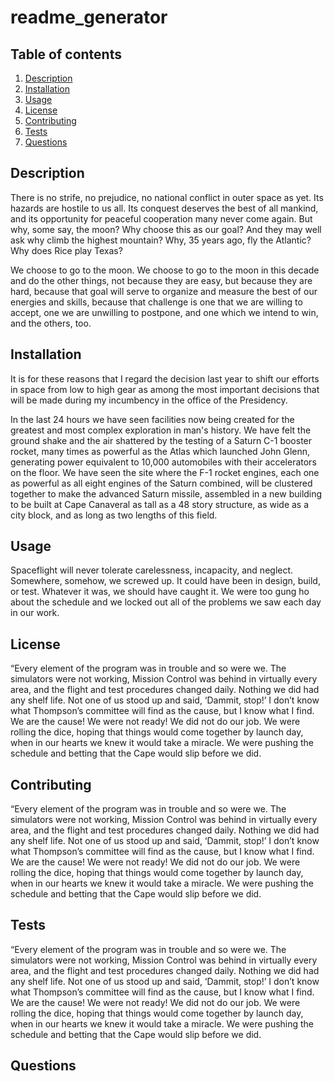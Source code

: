 # readme_generator

## Table of contents
1. [Description](#Description)
1. [Installation](#Installation)
1. [Usage](#Usage)
1. [License](#License)
1. [Contributing](#Contributing)
1. [Tests](#Tests)
1. [Questions](#Questions)

## Description
There is no strife, no prejudice, no national conflict in outer space as yet. Its hazards are hostile to us all. Its conquest deserves the best of all mankind, and its opportunity for peaceful cooperation many never come again. But why, some say, the moon? Why choose this as our goal? And they may well ask why climb the highest mountain? Why, 35 years ago, fly the Atlantic? Why does Rice play Texas?


We choose to go to the moon. We choose to go to the moon in this decade and do the other things, not because they are easy, but because they are hard, because that goal will serve to organize and measure the best of our energies and skills, because that challenge is one that we are willing to accept, one we are unwilling to postpone, and one which we intend to win, and the others, too.
## Installation
It is for these reasons that I regard the decision last year to shift our efforts in space from low to high gear as among the most important decisions that will be made during my incumbency in the office of the Presidency.


In the last 24 hours we have seen facilities now being created for the greatest and most complex exploration in man's history. We have felt the ground shake and the air shattered by the testing of a Saturn C-1 booster rocket, many times as powerful as the Atlas which launched John Glenn, generating power equivalent to 10,000 automobiles with their accelerators on the floor. We have seen the site where the F-1 rocket engines, each one as powerful as all eight engines of the Saturn combined, will be clustered together to make the advanced Saturn missile, assembled in a new building to be built at Cape Canaveral as tall as a 48 story structure, as wide as a city block, and as long as two lengths of this field.
## Usage
Spaceflight will never tolerate carelessness, incapacity, and neglect. Somewhere, somehow, we screwed up. It could have been in design, build, or test. Whatever it was, we should have caught it. We were too gung ho about the schedule and we locked out all of the problems we saw each day in our work.
## License
“Every element of the program was in trouble and so were we. The simulators were not working, Mission Control was behind in virtually every area, and the flight and test procedures changed daily. Nothing we did had any shelf life. Not one of us stood up and said, ‘Dammit, stop!’ I don’t know what Thompson’s committee will find as the cause, but I know what I find. We are the cause! We were not ready! We did not do our job. We were rolling the dice, hoping that things would come together by launch day, when in our hearts we knew it would take a miracle. We were pushing the schedule and betting that the Cape would slip before we did.
## Contributing
“Every element of the program was in trouble and so were we. The simulators were not working, Mission Control was behind in virtually every area, and the flight and test procedures changed daily. Nothing we did had any shelf life. Not one of us stood up and said, ‘Dammit, stop!’ I don’t know what Thompson’s committee will find as the cause, but I know what I find. We are the cause! We were not ready! We did not do our job. We were rolling the dice, hoping that things would come together by launch day, when in our hearts we knew it would take a miracle. We were pushing the schedule and betting that the Cape would slip before we did.
## Tests
“Every element of the program was in trouble and so were we. The simulators were not working, Mission Control was behind in virtually every area, and the flight and test procedures changed daily. Nothing we did had any shelf life. Not one of us stood up and said, ‘Dammit, stop!’ I don’t know what Thompson’s committee will find as the cause, but I know what I find. We are the cause! We were not ready! We did not do our job. We were rolling the dice, hoping that things would come together by launch day, when in our hearts we knew it would take a miracle. We were pushing the schedule and betting that the Cape would slip before we did.
## Questions
